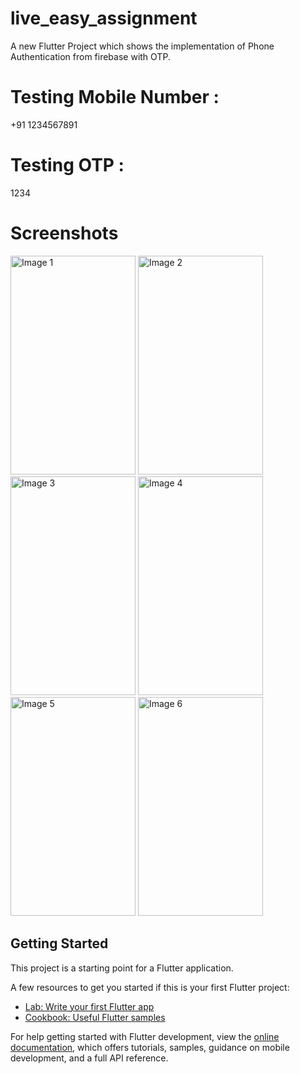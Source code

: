 # live_easy_assignment

A new Flutter Project which shows the implementation of Phone Authentication from firebase with OTP.

# Testing Mobile Number : 
  +91 1234567891
# Testing OTP : 
  1234

# Screenshots
<img src="https://github.com/HerikaSethi/OTPVerification_Flutter/assets/43989738/00dd7f6b-67f9-4a6a-bba7-c8d20eeed772" alt="Image 1" width="200" height="350">
<img src="https://github.com/HerikaSethi/OTPVerification_Flutter/assets/43989738/701664a9-557d-43e8-b372-a3e0c976fb6b" alt="Image 2" width="200" height="350">
<img src="https://github.com/HerikaSethi/OTPVerification_Flutter/assets/43989738/12b9a931-1b94-4d89-a0dc-9b25a7618f77" alt="Image 3" width="200" height="350">
<img src="https://github.com/HerikaSethi/OTPVerification_Flutter/assets/43989738/689e528f-eca2-4836-89f9-7b205a744888" alt="Image 4" width="200" height="350">
<img src="https://github.com/HerikaSethi/OTPVerification_Flutter/assets/43989738/7a9a97cf-5b53-43e2-b719-82d4a4074138" alt="Image 5" width="200" height="350">
<img src="https://github.com/HerikaSethi/OTPVerification_Flutter/assets/43989738/20835483-c01c-4364-9640-96e038e082eb" alt="Image 6" width="200" height="350">


## Getting Started

This project is a starting point for a Flutter application.

A few resources to get you started if this is your first Flutter project:

- [Lab: Write your first Flutter app](https://docs.flutter.dev/get-started/codelab)
- [Cookbook: Useful Flutter samples](https://docs.flutter.dev/cookbook)

For help getting started with Flutter development, view the
[online documentation](https://docs.flutter.dev/), which offers tutorials,
samples, guidance on mobile development, and a full API reference.
